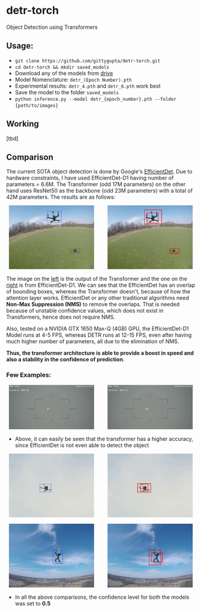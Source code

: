 # detr-torch
Object Detection using Transformers

## Usage: 
* `git clone https://github.com/gittygupta/detr-torch.git`
* `cd detr-torch && mkdir saved_models`
* Download any of the models from [drive](https://drive.google.com/drive/folders/1XRVdKGgSOV-3DWli5yGcd51OUwJXDD8q?usp=sharing)
* Model Nomenclature: `detr_(Epoch Number).pth`
* Experimental results: `detr_4.pth` and `detr_6.pth` work best
* Save the model to the folder `saved_models`
* `python inference.py --model detr_{epoch_number}.pth --folder {path/to/images}`

##  Working
[tbd]

## Comparison
The current SOTA object detection is done by Google's [EfficientDet](https://github.com/xuannianz/EfficientDet). Due to hardware constraints, I have used EfficientDet-D1 having number of parameters = 6.6M. The Transformer (odd 17M parameters) on the other hand uses ResNet50 as the backbone (odd 23M parameters) with a total of 42M parameters. The results are as follows: 

<p align="center">
    <img alt="Transformer" src="samples/22.jpg" width="45%">
&nbsp; &nbsp; &nbsp; &nbsp;
    <img alt="EfficientDet" src="efficientdetd1_samples/8.jpg" width="45%">
</p>

The image on the [left](samples/22.jpg) is the output of the Transformer and the one on the [right](efficientdetd1_samples/8.jpg) is from EfficientDet-D1. We can see that the EfficientDet has an overlap of bounding boxes, whereas the Transformer doesn't, because of how the attention layer works. EfficientDet or any other traditional algorithms need **Non-Max Suppression (NMS)** to remove the overlaps. That is needed because of unstable confidence values, which does not exist in Transformers, hence does not require NMS. 

Also, tested on a NVIDIA GTX 1650 Max-Q (4GB) GPU, the EfficientDet-D1 Model runs at 4-5 FPS, whereas DETR runs at 12-15 FPS, even after having much higher number of parameters, all due to the elimination of NMS.

**Thus, the transformer architecture is able to provide a boost in speed and also a stability in the confidence of prediction**.

### Few Examples:
<p align="center">
    <img alt="Transformer" src="samples/12.jpg" width="45%">
&nbsp; &nbsp; &nbsp; &nbsp;
    <img alt="EfficientDet" src="efficientdetd1_samples/1.jpg" width="45%">
</p>

* Above, it can easily be seen that the transformer has a higher accuracy, since EfficientDet is not even able to detect the object

<p align="center">
    <img alt="Transformer" src="samples/7.jpg" width="45%">
&nbsp; &nbsp; &nbsp; &nbsp;
    <img alt="EfficientDet" src="efficientdetd1_samples/14.jpg" width="45%">
</p>

<p align="center">
    <img alt="Transformer" src="samples/13.jpg" width="45%">
&nbsp; &nbsp; &nbsp; &nbsp;
    <img alt="EfficientDet" src="efficientdetd1_samples/19.jpg" width="45%">
</p>

* In all the above comparisons, the confidence level for both the models was set to **0.5**